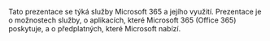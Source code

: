 Tato prezentace se týká služby Microsoft 365 a jejího využití. 
Prezentace je o možnostech služby, o aplikacích, které Microsoft 365 (Office 365) poskytuje, a o předplatných, které Microsoft nabízí. 